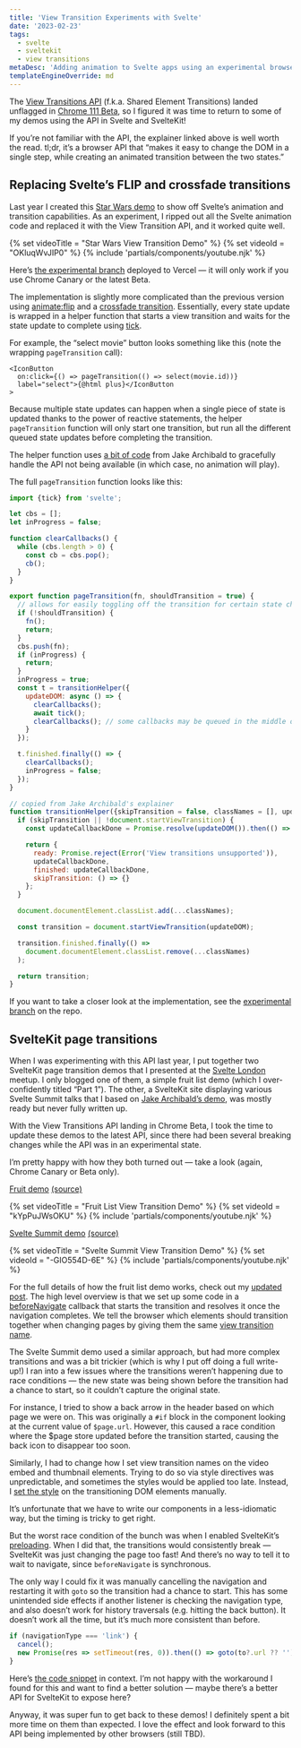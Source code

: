 ```yaml
---
title: 'View Transition Experiments with Svelte'
date: '2023-02-23'
tags:
  - svelte
  - sveltekit
  - view transitions
metaDesc: 'Adding animation to Svelte apps using an experimental browser API.'
templateEngineOverride: md
---
```


The [View Transitions API](https://developer.chrome.com/docs/web-platform/view-transitions/) (f.k.a. Shared Element Transitions) landed unflagged in [Chrome 111 Beta](https://developer.chrome.com/blog/chrome-111-beta/#view-transitions-api), so I figured it was time to return to some of my demos using the API in Svelte and SvelteKit!

If you’re not familiar with the API, the explainer linked above is well worth the read. tl;dr, it’s a browser API that “makes it easy to change the DOM in a single step, while creating an animated transition between the two states.”

## Replacing Svelte’s FLIP and crossfade transitions

Last year I created this [Star Wars demo](https://sw-demo-svelte.vercel.app/) to show off Svelte’s animation and transition capabilities. As an experiment, I ripped out all the Svelte animation code and replaced it with the View Transition API, and it worked quite well.

{% set videoTitle = "Star Wars View Transition Demo" %}
{% set videoId = "OKluqWvJIP0" %}
{% include 'partials/components/youtube.njk' %}

Here’s [the experimental branch](https://sw-demo-svelte-git-shared-element-transitions-geoffrich.vercel.app/) deployed to Vercel — it will only work if you use Chrome Canary or the latest Beta.

The implementation is slightly more complicated than the previous version using [animate:flip](https://svelte.dev/docs#run-time-svelte-animate-flip) and a [crossfade transition](https://svelte.dev/docs#run-time-svelte-transition-crossfade). Essentially, every state update is wrapped in a helper function that starts a view transition and waits for the state update to complete using [tick](https://svelte.dev/docs#run-time-svelte-tick).

For example, the “select movie” button looks something like this (note the wrapping `pageTransition` call):

```svelte
<IconButton
  on:click={() => pageTransition(() => select(movie.id))}
  label="select">{@html plus}</IconButton
>
```

Because multiple state updates can happen when a single piece of state is updated thanks to the power of reactive statements, the helper `pageTransition` function will only start one transition, but run all the different queued state updates before completing the transition.

The helper function uses [a bit of code](https://developer.chrome.com/docs/web-platform/view-transitions/#not-a-polyfill) from Jake Archibald to gracefully handle the API not being available (in which case, no animation will play).

The full `pageTransition` function looks like this:

```js
import {tick} from 'svelte';

let cbs = [];
let inProgress = false;

function clearCallbacks() {
  while (cbs.length > 0) {
    const cb = cbs.pop();
    cb();
  }
}

export function pageTransition(fn, shouldTransition = true) {
  // allows for easily toggling off the transition for certain state changes
  if (!shouldTransition) {
    fn();
    return;
  }
  cbs.push(fn);
  if (inProgress) {
    return;
  }
  inProgress = true;
  const t = transitionHelper({
    updateDOM: async () => {
      clearCallbacks();
      await tick();
      clearCallbacks(); // some callbacks may be queued in the middle of the transition, resolve those too
    }
  });

  t.finished.finally(() => {
    clearCallbacks();
    inProgress = false;
  });
}

// copied from Jake Archibald's explainer
function transitionHelper({skipTransition = false, classNames = [], updateDOM}) {
  if (skipTransition || !document.startViewTransition) {
    const updateCallbackDone = Promise.resolve(updateDOM()).then(() => {});

    return {
      ready: Promise.reject(Error('View transitions unsupported')),
      updateCallbackDone,
      finished: updateCallbackDone,
      skipTransition: () => {}
    };
  }

  document.documentElement.classList.add(...classNames);

  const transition = document.startViewTransition(updateDOM);

  transition.finished.finally(() =>
    document.documentElement.classList.remove(...classNames)
  );

  return transition;
}
```

If you want to take a closer look at the implementation, see the [experimental branch](https://github.com/geoffrich/star-wars-demo-svelte/tree/shared-element-transitions) on the repo.

## SvelteKit page transitions

When I was experimenting with this API last year, I put together two SvelteKit page transition demos that I presented at the [Svelte London](/posts/svelte-london-2022/) meetup. I only blogged one of them, a simple fruit list demo (which I over-confidently titled “Part 1”). The other, a SvelteKit site displaying various Svelte Summit talks that I based on [Jake Archibald’s demo](https://http203-playlist.netlify.app/), was mostly ready but never fully written up.

With the View Transitions API landing in Chrome Beta, I took the time to update these demos to the latest API, since there had been several breaking changes while the API was in an experimental state.

I’m pretty happy with how they both turned out — take a look (again, Chrome Canary or Beta only).

[Fruit demo](https://sveltekit-shared-element-transitions-codelab.vercel.app/fruits) [(source)](https://github.com/geoffrich/sveltekit-view-transitions)

{% set videoTitle = "Fruit List View Transition Demo" %}
{% set videoId = "kYpPuJWsOKU" %}
{% include 'partials/components/youtube.njk' %}

[Svelte Summit demo](https://http-203-svelte.vercel.app/) [(source)](https://github.com/geoffrich/http-203-svelte)

{% set videoTitle = "Svelte Summit View Transition Demo" %}
{% set videoId = "-GIO554D-6E" %}
{% include 'partials/components/youtube.njk' %}

For the full details of how the fruit list demo works, check out my [updated post](/posts/page-transitions-1/). The high level overview is that we set up some code in a [beforeNavigate](https://kit.svelte.dev/docs/modules#$app-navigation-beforenavigate) callback that starts the transition and resolves it once the navigation completes. We tell the browser which elements should transition together when changing pages by giving them the same [view transition name](https://developer.chrome.com/docs/web-platform/view-transitions/#transitioning-multiple-elements).

The Svelte Summit demo used a similar approach, but had more complex transitions and was a bit trickier (which is why I put off doing a full write-up!) I ran into a few issues where the transitions weren’t happening due to race conditions — the new state was being shown before the transition had a chance to start, so it couldn’t capture the original state.

For instance, I tried to show a back arrow in the header based on which page we were on. This was originally a `#if` block in the component looking at the current value of `$page.url`. However, this caused a race condition where the \$page store updated before the transition started, causing the back icon to disappear too soon.

Similarly, I had to change how I set view transition names on the video embed and thumbnail elements. Trying to do so via style directives was unpredictable, and sometimes the styles would be applied too late. Instead, I [set the style](https://github.com/geoffrich/http-203-svelte/blob/faf008d0b1c1914c8fcb6e5936c1f549a5647e21/src/lib/VideoList.svelte#L21-L62) on the transitioning DOM elements manually.

It’s unfortunate that we have to write our components in a less-idiomatic way, but the timing is tricky to get right.

But the worst race condition of the bunch was when I enabled SvelteKit’s [preloading](https://kit.svelte.dev/docs/link-options#data-sveltekit-preload-data). When I did that, the transitions would consistently break — SvelteKit was just changing the page too fast! And there’s no way to tell it to wait to navigate, since `beforeNavigate` is synchronous.

The only way I could fix it was manually cancelling the navigation and restarting it with `goto` so the transition had a chance to start. This has some unintended side effects if another listener is checking the navigation type, and also doesn’t work for history traversals (e.g. hitting the back button). It doesn’t work all the time, but it’s much more consistent than before.

```jsx
if (navigationType === 'link') {
  cancel();
  new Promise(res => setTimeout(res, 0)).then(() => goto(to?.url ?? ''));
}
```

Here’s [the code snippet](https://github.com/geoffrich/http-203-svelte/blob/faf008d0b1c1914c8fcb6e5936c1f549a5647e21/src/lib/page-transition.js#L133-L142) in context. I’m not happy with the workaround I found for this and want to find a better solution — maybe there’s a better API for SvelteKit to expose here?

Anyway, it was super fun to get back to these demos! I definitely spent a bit more time on them than expected. I love the effect and look forward to this API being implemented by other browsers (still TBD).
